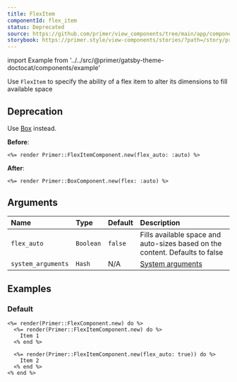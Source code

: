 ```yaml
---
title: FlexItem
componentId: flex_item
status: Deprecated
source: https://github.com/primer/view_components/tree/main/app/components/primer/flex_item_component.rb
storybook: https://primer.style/view-components/stories/?path=/story/primer-flex-item-component
---
```


import Example from '../../src/@primer/gatsby-theme-doctocat/components/example'

<!-- Warning: AUTO-GENERATED file, do not edit. Add code comments to your Ruby instead <3 -->

Use `FlexItem` to specify the ability of a flex item to alter its
dimensions to fill available space

## Deprecation

Use [Box](/components/box) instead.

**Before**:

```erb
<%= render Primer::FlexItemComponent.new(flex_auto: :auto) %>
```

**After**:

```erb
<%= render Primer::BoxComponent.new(flex: :auto) %>
```

## Arguments

| Name | Type | Default | Description |
| :- | :- | :- | :- |
| `flex_auto` | `Boolean` | `false` | Fills available space and auto-sizes based on the content. Defaults to false |
| `system_arguments` | `Hash` | N/A | [System arguments](/system-arguments) |

## Examples

### Default

<Example src="<div data-view-component='true' class=' d-flex'>  <div data-view-component='true'>    Item 1</div>  <div data-view-component='true' class='flex-auto'>    Item 2</div></div>" />

```erb
<%= render(Primer::FlexComponent.new) do %>
  <%= render(Primer::FlexItemComponent.new) do %>
    Item 1
  <% end %>

  <%= render(Primer::FlexItemComponent.new(flex_auto: true)) do %>
    Item 2
  <% end %>
<% end %>
```
